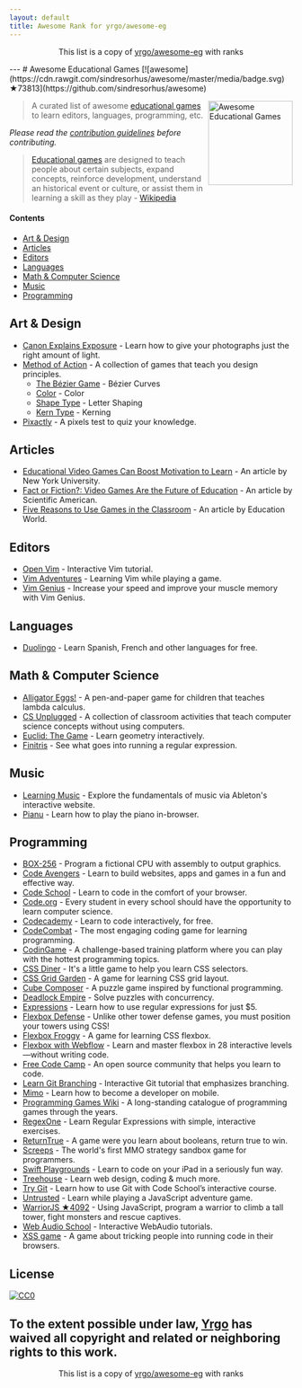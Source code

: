 ```yaml
---
layout: default
title: Awesome Rank for yrgo/awesome-eg
---
```


<p align="center">
	This list is a copy of <a href="https://github.com/yrgo/awesome-eg">yrgo/awesome-eg</a> with ranks
</p>
---
# Awesome Educational Games [![awesome](https://cdn.rawgit.com/sindresorhus/awesome/master/media/badge.svg) ★73813](https://github.com/sindresorhus/awesome)

[<img src="https://cloud.githubusercontent.com/assets/499192/18659925/ed7e6262-7f0d-11e6-8e8e-b53b87158210.png" align="right" alt="Awesome Educational Games" width="150">](https://en.m.wikipedia.org/wiki/Educational_game)

> A curated list of awesome [educational games](https://en.m.wikipedia.org/wiki/Educational_game) to learn editors, languages, programming, etc.

*Please read the [contribution guidelines](https://github.com/yrgo/awesome-eg/blob/master/CONTRIBUTING.md) before contributing.*

> [Educational games](https://en.m.wikipedia.org/wiki/Educational_game) are designed to teach people about certain subjects, expand concepts, reinforce development, understand an historical event or culture, or assist them in learning a skill as they play - [Wikipedia](https://en.m.wikipedia.org/wiki/Educational_game)

#### Contents

- [Art & Design](#art--design)
- [Articles](#articles)
- [Editors](#editors)
- [Languages](#languages)
- [Math & Computer Science](#math--computer-science)
- [Music](#music)
- [Programming](#programming)

## Art & Design

- [Canon Explains Exposure](http://www.canonoutsideofauto.ca/) - Learn how to give your photographs just the right amount of light.
- [Method of Action](http://method.ac/) - A collection of games that teach you design principles.
  - [The Bézier Game](http://bezier.method.ac/) - Bézier Curves
  - [Color](http://color.method.ac/) - Color
  - [Shape Type](http://shape.method.ac/) - Letter Shaping
  - [Kern Type](http://type.method.ac/) - Kerning
- [Pixactly](http://pixact.ly/) - A pixels test to quiz your knowledge.

## Articles

- [Educational Video Games Can Boost Motivation to Learn](https://www.nyu.edu/about/news-publications/news/2013/november/educational-video-games-can-boost-motivation-to-learn-nyu-cuny-study-shows-.html) - An article by New York University.
- [Fact or Fiction?: Video Games Are the Future of Education](https://www.nyu.edu/about/news-publications/news/2013/november/educational-video-games-can-boost-motivation-to-learn-nyu-cuny-study-shows-.html) - An article by Scientific American.
- [Five Reasons to Use Games in the Classroom](http://www.educationworld.com/a_curr/reasons-to-play-games-in-the-classroom.shtml) - An article by Education World.

## Editors

- [Open Vim](http://www.openvim.com/) - Interactive Vim tutorial.
- [Vim Adventures](http://vim-adventures.com/) - Learning Vim while playing a game.
- [Vim Genius](http://vimgenius.com/) - Increase your speed and improve your muscle memory with Vim Genius.

## Languages

- [Duolingo](https://www.duolingo.com/) - Learn Spanish, French and other languages for free.

## Math & Computer Science

- [Alligator Eggs!](http://worrydream.com/#!/AlligatorEggs) - A pen-and-paper game for children that teaches lambda calculus.
- [CS Unplugged](http://csunplugged.org) - A collection of classroom activities that teach computer science concepts without using computers.
- [Euclid: The Game](http://euclidthegame.com) - Learn geometry interactively.
- [Finitris](http://www.postcrashgames.com/finitris/) - See what goes into running a regular expression.

## Music

- [Learning Music](https://learningmusic.ableton.com) - Explore the fundamentals of music via Ableton's interactive website.
- [Pianu](https://pianu.com) - Learn how to play the piano in-browser.

## Programming

- [BOX-256](http://box-256.com/) - Program a fictional CPU with assembly to output graphics.
- [Code Avengers](https://www.codeavengers.com/) - Learn to build websites, apps and games in a fun and effective way.
- [Code School](https://www.codeschool.com/) - Learn to code in the comfort of your browser.
- [Code.org](https://code.org/) - Every student in every school should have the opportunity to learn computer science.
- [Codecademy](https://www.codecademy.com/) - Learn to code interactively, for free.
- [CodeCombat](https://codecombat.com/) - The most engaging coding game for learning programming.
- [CodinGame](https://www.codingame.com/) - A challenge-based training platform where you can play with the hottest programming topics.
- [CSS Diner](https://flukeout.github.io/) - It's a little game to help you learn CSS selectors.
- [CSS Grid Garden](http://cssgridgarden.com/) - A game for learning CSS grid layout.
- [Cube Composer](http://david-peter.de/cube-composer/) - A puzzle game inspired by functional programming.
- [Deadlock Empire](https://deadlockempire.github.io/) - Solve puzzles with concurrency.
- [Expressions](http://expressions.wingtiplabs.com) - Learn how to use regular expressions for just $5.
- [Flexbox Defense](http://www.flexboxdefense.com/) - Unlike other tower defense games, you must position your towers using CSS!
- [Flexbox Froggy](http://flexboxfroggy.com/) - A game for learning CSS flexbox.
- [Flexbox with Webflow](https://www.flexboxgame.com/) - Learn and master flexbox in 28 interactive levels—without writing code.
- [Free Code Camp](https://www.freecodecamp.com) - An open source community that helps you learn to code.
- [Learn Git Branching](http://learngitbranching.js.org/) - Interactive Git tutorial that emphasizes branching.
- [Mimo](https://getmimo.com/) - Learn how to become a developer on mobile.
- [Programming Games Wiki](http://programminggames.org/) - A long-standing catalogue of programming games through the years.
- [RegexOne](https://regexone.com/lesson/introduction_abcs) - Learn Regular Expressions with simple, interactive exercises.
- [ReturnTrue](https://alf.nu/ReturnTrue) - A game were you learn about booleans, return true to win.
- [Screeps](https://screeps.com/) - The world's first MMO strategy sandbox game for programmers.
- [Swift Playgrounds](http://www.apple.com/swift/playgrounds/) - Learn to code on your iPad in a seriously fun way.
- [Treehouse](https://teamtreehouse.com/) - Learn web design, coding & much more.
- [Try Git](https://try.github.io/levels/1/challenges/1) - Learn how to use Git with Code School’s interactive course.
- [Untrusted](https://alexnisnevich.github.io/untrusted/) - Learn while playing a JavaScript adventure game.
- [WarriorJS ★4092](https://github.com/olistic/warriorjs) - Using JavaScript, program a warrior to climb a tall tower, fight monsters and rescue captives.
- [Web Audio School](https://mmckegg.github.io/web-audio-school/) - Interactive WebAudio tutorials.
- [XSS game](https://xss-game.appspot.com) - A game about tricking people into running code in their browsers.

## License

[![CC0](https://mirrors.creativecommons.org/presskit/buttons/88x31/svg/cc-zero.svg)](https://creativecommons.org/publicdomain/zero/1.0/)

To the extent possible under law, [Yrgo](http://yrgo.se) has waived all copyright and related or neighboring rights to this work.
---
<p align="center">
	This list is a copy of <a href="https://github.com/yrgo/awesome-eg">yrgo/awesome-eg</a> with ranks
</p>
